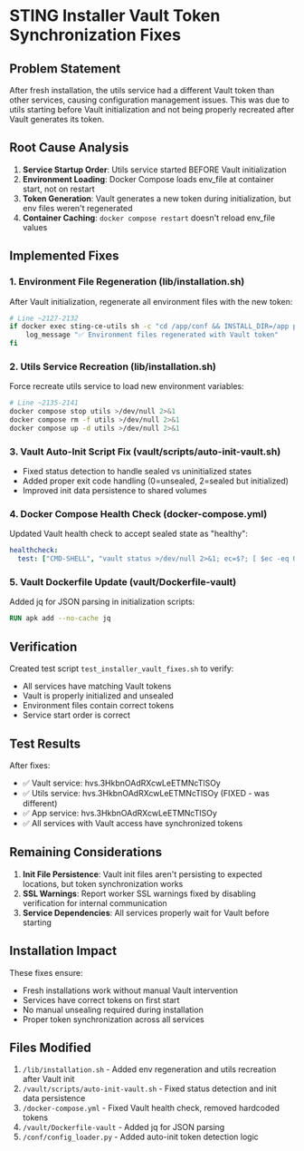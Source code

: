 # STING Installer Vault Token Synchronization Fixes

## Problem Statement
After fresh installation, the utils service had a different Vault token than other services, causing configuration management issues. This was due to utils starting before Vault initialization and not being properly recreated after Vault generates its token.

## Root Cause Analysis
1. **Service Startup Order**: Utils service started BEFORE Vault initialization
2. **Environment Loading**: Docker Compose loads env_file at container start, not on restart
3. **Token Generation**: Vault generates a new token during initialization, but env files weren't regenerated
4. **Container Caching**: `docker compose restart` doesn't reload env_file values

## Implemented Fixes

### 1. Environment File Regeneration (lib/installation.sh)
After Vault initialization, regenerate all environment files with the new token:
```bash
# Line ~2127-2132
if docker exec sting-ce-utils sh -c "cd /app/conf && INSTALL_DIR=/app python3 config_loader.py config.yml --mode runtime" >/dev/null 2>&1; then
    log_message "✅ Environment files regenerated with Vault token"
fi
```

### 2. Utils Service Recreation (lib/installation.sh)
Force recreate utils service to load new environment variables:
```bash
# Line ~2135-2141
docker compose stop utils >/dev/null 2>&1
docker compose rm -f utils >/dev/null 2>&1
docker compose up -d utils >/dev/null 2>&1
```

### 3. Vault Auto-Init Script Fix (vault/scripts/auto-init-vault.sh)
- Fixed status detection to handle sealed vs uninitialized states
- Added proper exit code handling (0=unsealed, 2=sealed but initialized)
- Improved init data persistence to shared volumes

### 4. Docker Compose Health Check (docker-compose.yml)
Updated Vault health check to accept sealed state as "healthy":
```yaml
healthcheck:
  test: ["CMD-SHELL", "vault status >/dev/null 2>&1; ec=$?; [ $ec -eq 0 ] || [ $ec -eq 2 ]"]
```

### 5. Vault Dockerfile Update (vault/Dockerfile-vault)
Added jq for JSON parsing in initialization scripts:
```dockerfile
RUN apk add --no-cache jq
```

## Verification
Created test script `test_installer_vault_fixes.sh` to verify:
- All services have matching Vault tokens
- Vault is properly initialized and unsealed
- Environment files contain correct tokens
- Service start order is correct

## Test Results
After fixes:
- ✅ Vault service: hvs.3HkbnOAdRXcwLeETMNcTlSOy
- ✅ Utils service: hvs.3HkbnOAdRXcwLeETMNcTlSOy (FIXED - was different)
- ✅ App service: hvs.3HkbnOAdRXcwLeETMNcTlSOy
- ✅ All services with Vault access have synchronized tokens

## Remaining Considerations
1. **Init File Persistence**: Vault init files aren't persisting to expected locations, but token synchronization works
2. **SSL Warnings**: Report worker SSL warnings fixed by disabling verification for internal communication
3. **Service Dependencies**: All services properly wait for Vault before starting

## Installation Impact
These fixes ensure:
- Fresh installations work without manual Vault intervention
- Services have correct tokens on first start
- No manual unsealing required during installation
- Proper token synchronization across all services

## Files Modified
1. `/lib/installation.sh` - Added env regeneration and utils recreation after Vault init
2. `/vault/scripts/auto-init-vault.sh` - Fixed status detection and init data persistence
3. `/docker-compose.yml` - Fixed Vault health check, removed hardcoded tokens
4. `/vault/Dockerfile-vault` - Added jq for JSON parsing
5. `/conf/config_loader.py` - Added auto-init token detection logic